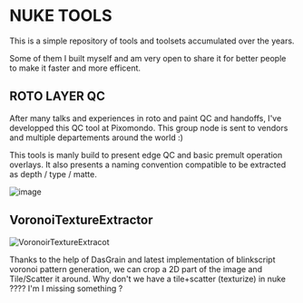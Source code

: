 # NUKE TOOLS

This is a simple repository of tools and toolsets accumulated over the years.

Some of them I built myself and am very open to share it for better people to make it faster and more efficent.

## ROTO LAYER QC

After many talks and experiences in roto and paint QC and handoffs, I've developped this QC tool at Pixomondo.
This group node is sent to vendors and multiple departements around the world :) 

This tools is manly build to present edge QC and basic premult operation overlays.
It also presents a naming convention compatible to be extracted as depth / type / matte. 

![image](https://user-images.githubusercontent.com/17770267/169211737-ffe56a01-08a7-4f00-a242-a591afbfd65e.png)


## VoronoiTextureExtractor

![VoronoirTextureExtracot](https://user-images.githubusercontent.com/17770267/169202304-e38bea1e-bde2-4fb3-9ee0-fe6cd8ced3b2.jpg)

Thanks to the help of DasGrain and latest implementation of blinkscript voronoi pattern generation, we can crop a 2D part of the image
and Tile/Scatter it around. Why don't we have a tile+scatter (texturize) in nuke ???? I'm I missing something ? 
